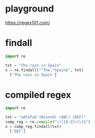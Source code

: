 # playground
https://regex101.com/
# findall
```python
import re

txt = "The rain in Spain"
x = re.findall("^The.*Spain$", txt) 
  ['The rain in Spain']
```
# compiled regex
```python
import re

txt = "adfafad (Mssnnd) (ABC) (DEF)"
comp_reg = re.compile("\(([A-Z]+)\)$")
x = comp_reg.findall(txt) 
  ['DEF']
```
